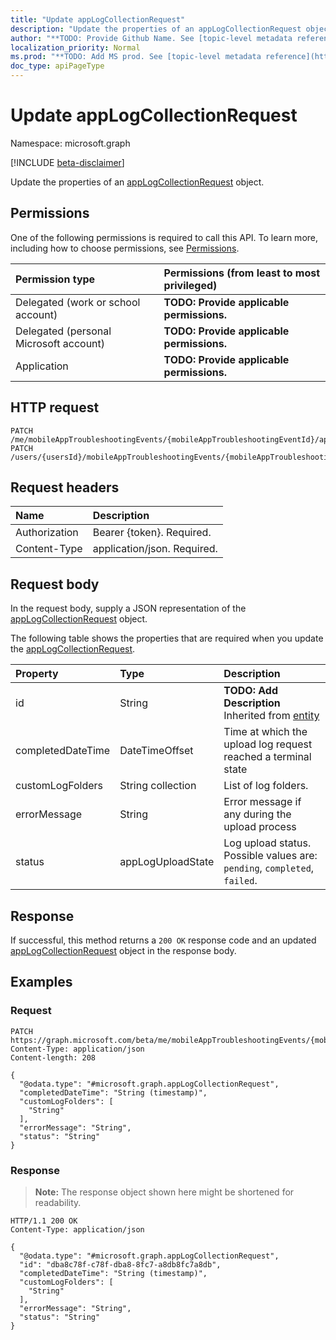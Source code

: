 ```yaml
---
title: "Update appLogCollectionRequest"
description: "Update the properties of an appLogCollectionRequest object."
author: "**TODO: Provide Github Name. See [topic-level metadata reference](https://msgo.azurewebsites.net/add/document/guidelines/metadata.html#topic-level-metadata)**"
localization_priority: Normal
ms.prod: "**TODO: Add MS prod. See [topic-level metadata reference](https://msgo.azurewebsites.net/add/document/guidelines/metadata.html#topic-level-metadata)**"
doc_type: apiPageType
---
```


# Update appLogCollectionRequest
Namespace: microsoft.graph

[!INCLUDE [beta-disclaimer](../../includes/beta-disclaimer.md)]

Update the properties of an [appLogCollectionRequest](../resources/applogcollectionrequest.md) object.

## Permissions
One of the following permissions is required to call this API. To learn more, including how to choose permissions, see [Permissions](/graph/permissions-reference).

|Permission type|Permissions (from least to most privileged)|
|:---|:---|
|Delegated (work or school account)|**TODO: Provide applicable permissions.**|
|Delegated (personal Microsoft account)|**TODO: Provide applicable permissions.**|
|Application|**TODO: Provide applicable permissions.**|

## HTTP request

<!-- {
  "blockType": "ignored"
}
-->
``` http
PATCH /me/mobileAppTroubleshootingEvents/{mobileAppTroubleshootingEventId}/appLogCollectionRequests/{appLogCollectionRequestId}
PATCH /users/{usersId}/mobileAppTroubleshootingEvents/{mobileAppTroubleshootingEventId}/appLogCollectionRequests/{appLogCollectionRequestId}
```

## Request headers
|Name|Description|
|:---|:---|
|Authorization|Bearer {token}. Required.|
|Content-Type|application/json. Required.|

## Request body
In the request body, supply a JSON representation of the [appLogCollectionRequest](../resources/applogcollectionrequest.md) object.

The following table shows the properties that are required when you update the [appLogCollectionRequest](../resources/applogcollectionrequest.md).

|Property|Type|Description|
|:---|:---|:---|
|id|String|**TODO: Add Description** Inherited from [entity](../resources/entity.md)|
|completedDateTime|DateTimeOffset|Time at which the upload log request reached a terminal state|
|customLogFolders|String collection|List of log folders. |
|errorMessage|String|Error message if any during the upload process|
|status|appLogUploadState|Log upload status. Possible values are: `pending`, `completed`, `failed`.|



## Response

If successful, this method returns a `200 OK` response code and an updated [appLogCollectionRequest](../resources/applogcollectionrequest.md) object in the response body.

## Examples

### Request
<!-- {
  "blockType": "request",
  "name": "update_applogcollectionrequest"
}
-->
``` http
PATCH https://graph.microsoft.com/beta/me/mobileAppTroubleshootingEvents/{mobileAppTroubleshootingEventId}/appLogCollectionRequests/{appLogCollectionRequestId}
Content-Type: application/json
Content-length: 208

{
  "@odata.type": "#microsoft.graph.appLogCollectionRequest",
  "completedDateTime": "String (timestamp)",
  "customLogFolders": [
    "String"
  ],
  "errorMessage": "String",
  "status": "String"
}
```


### Response
>**Note:** The response object shown here might be shortened for readability.
<!-- {
  "blockType": "response",
  "truncated": true
}
-->
``` http
HTTP/1.1 200 OK
Content-Type: application/json

{
  "@odata.type": "#microsoft.graph.appLogCollectionRequest",
  "id": "dba8c78f-c78f-dba8-8fc7-a8db8fc7a8db",
  "completedDateTime": "String (timestamp)",
  "customLogFolders": [
    "String"
  ],
  "errorMessage": "String",
  "status": "String"
}
```

